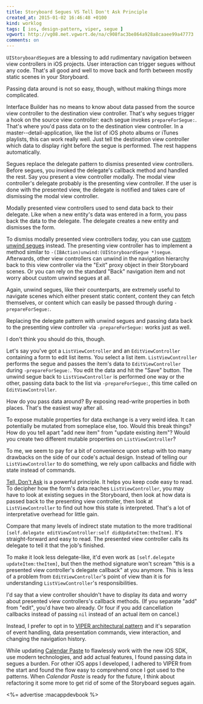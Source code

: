 ```yaml
---
title: Storyboard Segues VS Tell Don't Ask Principle
created_at: 2015-01-02 16:46:48 +0100
kind: worklog
tags: [ ios, design-pattern, viper, segue ]
vgwort: http://vg08.met.vgwort.de/na/c908fac3be864a928a8caaee99a47773
comments: on
---
```


`UIStoryboardSegue`s are a blessing to add rudimentary navigation between view controllers in iOS projects. User interaction can trigger segues without any code. That's all good and well to move back and forth between mostly static scenes in your Storyboard.

Passing data around is not so easy, though, without making things more complicated.

Interface Builder has no means to know about data passed from the source view controller to the destination view controller. That's why segues trigger a hook on the source view controller: each segue invokes `prepareForSegue:`. That's where you'd pass data on to the destination view controller. In a master--detail-application, like the list of iOS photo albums or iTunes playlists, this can work really well. Just tell the destination view controller which data to display right before the segue is performed. The rest happens automatically.

Segues replace the delegate pattern to dismiss presented view controllers. Before segues, you invoked the delegate's callback method and handled the rest. Say you present a view controller modally. The modal view controller's delegate probably is the presenting view controller. If the user is done with the presented view, the delegate is notified and takes care of dismissing the modal view controller.

Modally presented view controllers used to send data back to their delegate. Like when a new entity's data was entered in a form, you pass back the data to the delegate. The delegate creates a new entity and dismisses the form.

To dismiss modally presented view controllers today, you can use [custom unwind segues][unw] instead. The presenting view controller has to implement a method similar to `-(IBAction)unwind:(UIStoryboardSegue *)segue`. Afterwards, other view controllers can unwind in the navigation hierarchy back to this view controller via the "Exit" proxy object in their Storyboard scenes. Or you can rely on the standard "Back" navigation item and not worry about custom unwind segues at all.

Again, unwind segues, like their counterparts, are extremely useful to navigate scenes which either present static content, content they can fetch themselves, or content which can easily be passed through during `-prepareForSegue:`.

Replacing the delegate pattern with unwind segues and passing data back to the presenting view controller via `-prepareForSegue:` works just as well.

I don't think you should do this, though.

Let's say you've got a `ListViewController` and an `EditViewController` containing a form to edit list items. You select a list item. `ListViewController` performs the segue and passes the item's data to `EditViewController` during `-prepareForSegue:`. You edit the data and hit the "Save" button. The unwind segue back to `ListViewController` is performed one way or the other, passing data back to the list via `-prepareForSegue:`, this time called on `EditViewController`.

How do you pass data around? By exposing read-write properties in both places. That's the easiest way after all.

To expose mutable properties for data exchange is a very weird idea. It can potentially be mutated from someplace else, too. Would this break things? How do you tell apart "add new item" from "update existing item"? Would you create two different mutable properties on `ListViewController`?

To me, we seem to pay for a bit of convenience upon setup with too many drawbacks on the side of our code's actual design. Instead of telling our `ListViewController` to do something, we rely upon callbacks and fiddle with state instead of commands.

[Tell, Don't Ask][tda] is a powerful principle. It helps you keep code easy to read. To decipher how the form's data reaches `ListViewController`, you may have to look at existing segues in the Storyboard, then look at how data is passed back to the presenting view controller, then look at `ListViewController` to find out how this state is interpreted. That's a lot of interpretative overhead for little gain.

Compare that many levels of indirect state mutation to the more traditional `[self.delegate editViewController:self didUpdateItem:theItem]`. It's straight-forward and easy to read. The presented view controller calls its delegate to tell it that the job's finished.

To make it look less delegate-like, it'd even work as `[self.delegate updateItem:theItem]`, but then the method signature won't scream "this is a presented view controller's delegate callback" at you anymore. This is less of a problem from `EditViewController`'s point of view than it is for understanding `ListViewController`'s responsibilities.

I'd say that a view controller shouldn't have to display its data and worry about presented view controllers's callback methods. (If you separate "add" from "edit", you'd have two already. Or four if you add cancellation callbacks instead of passing `nil` instead of an actual item on cancel.)

Instead, I prefer to opt in to [VIPER architectural pattern][viper] and it's separation of event handling, data presentation commands, view interaction, and changing the navigation history.

While updating [Calendar Paste][calpasteapp] to flawlessly work with the new iOS SDK, use modern technologies, and add actual features, I found passing data in segues a burden. For other iOS apps I developed, I adhered to VIPER from the start and found the flow easy to comprehend once I got used to the patterns. When _Calendar Paste_ is ready for the future, I think about refactoring it some more to get rid of some of the Storyboard segues again.

<%= advertise :macappdevbook %>

[unw]: http://spin.atomicobject.com/2014/10/25/ios-unwind-segues/
[tda]: https://pragprog.com/articles/tell-dont-ask 
[viper]: http://www.objc.io/issue-13/viper.html
[calpasteapp]: http://calendarpasteapp.com
